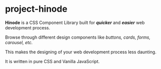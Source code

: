 # project-hinode
**Hinode** is a CSS Component Library built for **_quicker_** and **_easier_** web development process.

Browse through different design components like *buttons, cards, forms, carousel, etc.*

This makes the designing of your web development process less daunting.

It is written in pure CSS and Vanilla JavaScript.


